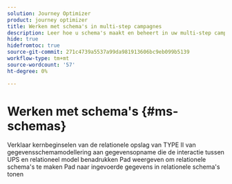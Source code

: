 ```yaml
---
solution: Journey Optimizer
product: journey optimizer
title: Werken met schema's in multi-step campagnes
description: Leer hoe u schema's maakt en beheert in uw multi-step campagnes
hide: true
hidefromtoc: true
source-git-commit: 271c4739a5537a99da981913606bc9eb099b5139
workflow-type: tm+mt
source-wordcount: '57'
ht-degree: 0%

---
```



# Werken met schema&#39;s {#ms-schemas}

Verklaar kernbeginselen van de relationele opslag van TYPE II van gegevensschemamodellering aan gegevensopname die de interactie tussen UPS en relationeel model benadrukken
Pad weergeven om relationele schema&#39;s te maken
Pad naar ingevoerde gegevens in relationele schema&#39;s tonen